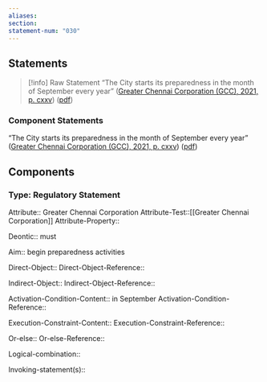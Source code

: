 ```yaml
---
aliases: 
section: 
statement-num: "030"
---
```

## Statements 
> [!info] Raw Statement
> “The City starts its preparedness in the month of September every year” ([Greater Chennai Corporation (GCC), 2021, p. cxxv](zotero://select/library/items/AZZSXLC8)) ([pdf](zotero://open-pdf/library/items/ZWDYK52D?page=125&annotation=ERKFB284)) 
> 

### Component Statements
“The City starts its preparedness in the month of September every year” ([Greater Chennai Corporation (GCC), 2021, p. cxxv](zotero://select/library/items/AZZSXLC8)) ([pdf](zotero://open-pdf/library/items/ZWDYK52D?page=125&annotation=ERKFB284)) 
## Components
### Type: Regulatory Statement
Attribute:: Greater Chennai Corporation
Attribute-Test::[[Greater Chennai Corporation]]
Attribute-Property::

Deontic:: must

Aim:: begin preparedness activities

Direct-Object::
Direct-Object-Reference:: 

Indirect-Object::
Indirect-Object-Reference:: 

Activation-Condition-Content:: in September
Activation-Condition-Reference:: 

Execution-Constraint-Content::
Execution-Constraint-Reference:: 

Or-else::
Or-else-Reference:: 

Logical-combination::

Invoking-statement(s)::

